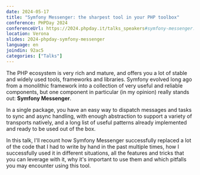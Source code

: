 ```yaml
---
date: 2024-05-17
title: "Symfony Messenger: the sharpest tool in your PHP toolbox"
conference: PHPDay 2024
conferenceUrl: https://2024.phpday.it/talks_speakers#symfony-messenger:-the-sharpest-tool-in-your-php-toolbox-8
location: Verona
slides: 2024-phpday-symfony-messenger
language: en
joindin: 92ac5
categories: ["Talks"]
---
```

The PHP ecosystem is very rich and mature, and offers you a lot of stable and widely used tools, frameworks and libraries. Symfony evolved long ago from a monolithic framework into a collection of very useful and reliable components, but one component in particular (in my opinion) really stands out: **Symfony Messenger**. 

In a single package, you have an easy way to dispatch messages and tasks to sync and async handling, with enough abstraction to support a variety of transports natively, and a long list of useful patterns already implemented and ready to be used out of the box. 

<!--more-->

In this talk, I'll recount how Symfony Messenger successfully replaced a lot of the code that I had to write by hand in the past multiple times, how I successfully used it in different situations, all the features and tricks that you can leverage with it, why it's important to use them and which pitfalls you may encounter using this tool.
